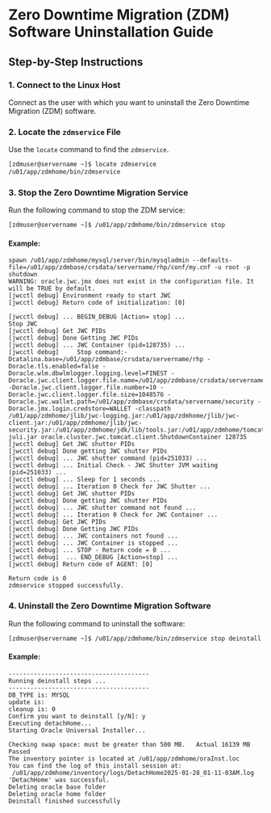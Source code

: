 # Zero Downtime Migration (ZDM) Software Uninstallation Guide

## Step-by-Step Instructions

### 1. Connect to the Linux Host

Connect as the user with which you want to uninstall the Zero Downtime Migration (ZDM) software.

### 2. Locate the `zdmservice` File

Use the `locate` command to find the `zdmservice`.

```bash
[zdmuser@servername ~]$ locate zdmservice 
/u01/app/zdmhome/bin/zdmservice
```

### 3. Stop the Zero Downtime Migration Service

Run the following command to stop the ZDM service:

```bash
[zdmuser@servername ~]$ /u01/app/zdmhome/bin/zdmservice stop
```

#### Example:

```plaintext
spawn /u01/app/zdmhome/mysql/server/bin/mysqladmin --defaults-file=/u01/app/zdmbase/crsdata/servername/rhp/conf/my.cnf -u root -p shutdown
WARNING: oracle.jwc.jmx does not exist in the configuration file. It will be TRUE by default.
[jwcctl debug] Environment ready to start JWC
[jwcctl debug] Return code of initialization: [0]

[jwcctl debug] ... BEGIN_DEBUG [Action= stop] ...
Stop JWC
[jwcctl debug] Get JWC PIDs
[jwcctl debug] Done Getting JWC PIDs
[jwcctl debug] ... JWC Container (pid=128735) ...
[jwcctl debug]     Stop command:-Dcatalina.base=/u01/app/zdmbase/crsdata/servername/rhp -Doracle.tls.enabled=false -Doracle.wlm.dbwlmlogger.logging.level=FINEST -Doracle.jwc.client.logger.file.name=/u01/app/zdmbase/crsdata/servername/rhp/logs/jwc_shutter_stdout_err_%g.log -Doracle.jwc.client.logger.file.number=10 -Doracle.jwc.client.logger.file.size=1048576 -Doracle.jwc.wallet.path=/u01/app/zdmbase/crsdata/servername/security -Doracle.jmx.login.credstore=WALLET -classpath /u01/app/zdmhome/jlib/jwc-logging.jar:/u01/app/zdmhome/jlib/jwc-client.jar:/u01/app/zdmhome/jlib/jwc-security.jar:/u01/app/zdmhome/jdk/lib/tools.jar:/u01/app/zdmhome/tomcat/lib/tomcat-juli.jar oracle.cluster.jwc.tomcat.client.ShutdownContainer 128735
[jwcctl debug] Get JWC shutter PIDs
[jwcctl debug] Done getting JWC shutter PIDs
[jwcctl debug] ... JWC shutter command (pid=251033) ...
[jwcctl debug] ... Initial Check - JWC Shutter JVM waiting (pid=251033) ...
[jwcctl debug] ... Sleep for 1 seconds ...
[jwcctl debug] ... Iteration 0 Check for JWC Shutter ...
[jwcctl debug] Get JWC shutter PIDs
[jwcctl debug] Done getting JWC shutter PIDs
[jwcctl debug] ... JWC shutter command not found ...
[jwcctl debug] ... Iteration 0 Check for JWC Container ...
[jwcctl debug] Get JWC PIDs
[jwcctl debug] Done Getting JWC PIDs
[jwcctl debug] ... JWC containers not found ...
[jwcctl debug] ... JWC Container is stopped ...
[jwcctl debug] ... STOP - Return code = 0 ...
[jwcctl debug]  ... END_DEBUG [Action=stop] ...
[jwcctl debug] Return code of AGENT: [0]

Return code is 0
zdmservice stopped successfully.
```

### 4. Uninstall the Zero Downtime Migration Software

Run the following command to uninstall the software:

```bash
[zdmuser@servername ~]$ /u01/app/zdmhome/bin/zdmservice stop deinstall
```

#### Example:

```plaintext
---------------------------------------
Running deinstall steps ...
---------------------------------------
DB_TYPE is: MYSQL
update is: 
cleanup is: 0
Confirm you want to deinstall [y/N]: y
Executing detachHome...
Starting Oracle Universal Installer...

Checking swap space: must be greater than 500 MB.   Actual 16139 MB    Passed
The inventory pointer is located at /u01/app/zdmhome/oraInst.loc
You can find the log of this install session at:
 /u01/app/zdmhome/inventory/logs/DetachHome2025-01-28_01-11-03AM.log
'DetachHome' was successful.
Deleting oracle base folder
Deleting oracle home folder
Deinstall finished successfully
```

